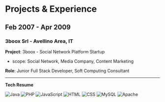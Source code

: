 # Projects & Experience

## Feb 2007 - Apr 2009

### 3boox Srl - Avellino Area, IT

**Project**: 3boox - Social Network Platform Startup

- scope: Social Network, Media Company, Content Marketing

**Role**: Junior Full Stack Developer, Soft Computing Consultant

---

**Tech Resume**

<img alt="Java" src="https://img.shields.io/badge/java-%23ED8B00.svg?&style=for-the-badge&logo=java&logoColor=white"/>
<img alt="PHP" src="https://img.shields.io/badge/php-%23777BB4.svg?&style=for-the-badge&logo=php&logoColor=white"/> 
<img alt="JavaScript" src="https://img.shields.io/badge/javascript%20-%23323330.svg?&style=for-the-badge&logo=javascript&logoColor=%23F7DF1E"/>
<img alt="HTML" src="https://img.shields.io/badge/html%20-%23E34F26.svg?&style=for-the-badge&logo=html&logoColor=white"/>
<img alt="CSS" src="https://img.shields.io/badge/css%20-%231572B6.svg?&style=for-the-badge&logo=css&logoColor=white"/>
<img alt="MySQL" src="https://img.shields.io/badge/mysql-%2300f.svg?&style=for-the-badge&logo=mysql&logoColor=white"/> 
<img alt="Apache" src="https://img.shields.io/badge/apache%20-%23D42029.svg?&style=for-the-badge&logo=apache&logoColor=white"/> 
